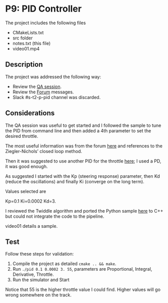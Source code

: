 # P9: PID Controller

The project includes the following files

* CMakeLists.txt
* src folder
* notes.txt (this file)
* video01.mp4

## Description

The project was addressed the following way:

* Review the [QA session](https://youtu.be/YamBuzDjrs8).
* Review the [Forum](https://discussions.udacity.com/c/nd013-controllers/project-pid-controller) messages.
* Slack #s-t2-p-pid channel was discarded.

## Considerations

The QA session was useful to get started and I followed the sample to tune the PID from command line and then added a 4th parameter to set the desired throttle.

The most useful information was from the forum [here](https://discussions.udacity.com/t/how-to-tune-parameters/303845) and references to the Ziegler-Nichols’ closed loop method.

Then it was suggested to use another PID for the throttle [here](https://discussions.udacity.com/t/how-to-tune-parameters/303845); I used a PD, it was good enough.

As suggested I started with the Kp (steering response) parameter, then Kd (reduce the oscillations) and finally Ki (converge on the long term).

Values selected are

Kp=0.1 Ki=0.0002 Kd=3.

I reviewed the Twiddle algorithm and ported the Python sample [here](https://martin-thoma.com/twiddle/) to C++ but could not integrate the code to the pipeline.

video01 details a sample.

## Test

Follow these steps for validation:

1. Compile the project as detailed `cmake .. && make`.
2. Run `./pid 0.1 0.0002 3. 55`, parameters are Proportional, Integral, Derivative, Throttle.
3. Run the simulator and Start

Notice that 55 is the higher throttle value I could find. Higher values will go wrong somewhere on the track.